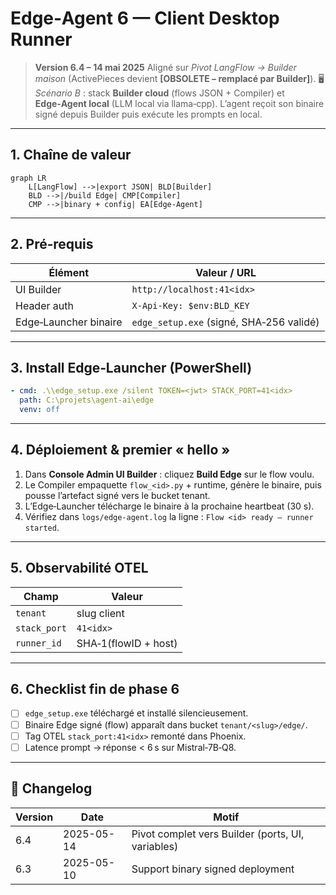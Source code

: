 # Edge‑Agent 6 — Client Desktop Runner

> **Version 6.4 – 14 mai 2025**
> Aligné sur *Pivot LangFlow → Builder maison* (ActivePieces devient **\[OBSOLETE – remplacé par Builder]**).
> 🖥️ *Scénario B* : stack **Builder cloud** (flows JSON + Compiler) et **Edge‑Agent local** (LLM local via llama‑cpp). L’agent reçoit son binaire signé depuis Builder puis exécute les prompts en local.

---

## 1. Chaîne de valeur

```mermaid
graph LR
    L[LangFlow] -->|export JSON| BLD[Builder]
    BLD -->|/build Edge| CMP[Compiler]
    CMP -->|binary + config| EA[Edge‑Agent]
```

---

## 2. Pré‑requis

| Élément               | Valeur / URL                             |
| --------------------- | ---------------------------------------- |
| UI Builder            | `http://localhost:41<idx>`               |
| Header auth           | `X-Api-Key: $env:BLD_KEY`                |
| Edge‑Launcher binaire | `edge_setup.exe` (signé, SHA‑256 validé) |

---

## 3. Install Edge‑Launcher (PowerShell)

```yaml
- cmd: .\\edge_setup.exe /silent TOKEN=<jwt> STACK_PORT=41<idx>
  path: C:\projets\agent-ai\edge
  venv: off
```

---

## 4. Déploiement & premier « hello »

1. Dans **Console Admin UI Builder** : cliquez **Build Edge** sur le flow voulu.
2. Le Compiler empaquette `flow_<id>.py` + runtime, génère le binaire, puis
   pousse l’artefact signé vers le bucket tenant.
3. L’Edge‑Launcher télécharge le binaire à la prochaine heartbeat (30 s).
4. Vérifiez dans `logs/edge-agent.log` la ligne : `Flow <id> ready – runner started`.

---

## 5. Observabilité OTEL

| Champ        | Valeur               |
| ------------ | -------------------- |
| `tenant`     | slug client          |
| `stack_port` | `41<idx>`            |
| `runner_id`  | SHA‑1(flowID + host) |

---

## 6. Checklist fin de phase 6

* [ ] `edge_setup.exe` téléchargé et installé silencieusement.
* [ ] Binaire Edge signé (flow) apparaît dans bucket `tenant/<slug>/edge/`.
* [ ] Tag OTEL `stack_port:41<idx>` remonté dans Phoenix.
* [ ] Latence prompt → réponse < 6 s sur Mistral‑7B‑Q8.

---

## 📝 Changelog

| Version | Date       | Motif                                             |
| ------- | ---------- | ------------------------------------------------- |
| 6.4     | 2025-05-14 | Pivot complet vers Builder (ports, UI, variables) |
| 6.3     | 2025-05-10 | Support binary signed deployment                  |

